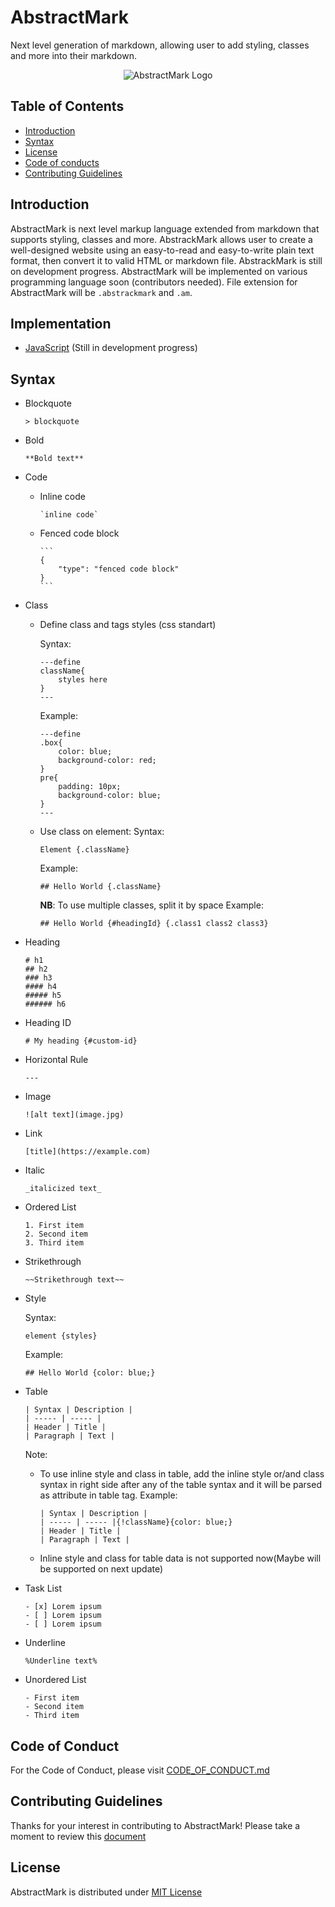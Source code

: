 # AbstractMark
Next level generation of markdown, allowing user to add styling, classes and more into their markdown.

<div align = "center">

![AbstractMark Logo](https://drive.google.com/uc?export=view&id=1PSOt4T7CVOBgtbCWa0m3YBYjojlFZX-U)

</div>

## Table of Contents
- [Introduction](#introduction)
- [Syntax](#syntax)
- [License](#license)
- [Code of conducts](#code-of-conduct)
- [Contributing Guidelines](#contributing-guidelines)

## Introduction
AbstractMark is next level markup language extended from markdown that supports styling, classes and more. AbstrackMark allows user to create a well-designed website using an easy-to-read and easy-to-write plain text format, then convert it to valid HTML or markdown file. AbstrackMark is still on development progress. AbstractMark will be implemented on various programming language soon (contributors needed). File extension for AbstractMark will be `.abstrackmark` and `.am`. 

## Implementation
- [JavaScript](https://github.com/abstractmark/javascript) (Still in development progress)

## Syntax
- Blockquote
    ```
    > blockquote
    ```
- Bold
    ```
    **Bold text**
    ```
- Code
    - Inline code
        ```
        `inline code`
        ```
    - Fenced code block
        ````
        ```
        {
            "type": "fenced code block"
        }
        ```
        ````
- Class
    - Define class and tags styles (css standart)
        
        Syntax:
        ```
        ---define
        className{
            styles here
        }
        ---
        ```
        
        Example:
        ```
        ---define
        .box{
            color: blue;
            background-color: red;
        }
        pre{
            padding: 10px;
            background-color: blue;
        }
        ---
        ```
    - Use class on element:
        Syntax:
        ```
        Element {.className}
        ```
        Example:
        ```
        ## Hello World {.className}
        ```
        **NB**: To use multiple classes, split it by space
        Example: 
        ```
        ## Hello World {#headingId} {.class1 class2 class3}
        ```
- Heading
    ```
    # h1
    ## h2
    ### h3
    #### h4
    ##### h5
    ###### h6
    ```
- Heading ID
    ```
    # My heading {#custom-id}
    ```
- Horizontal Rule
    ```
    ---
    ```
- Image
    ```
    ![alt text](image.jpg)
    ```
- Link
    ```
    [title](https://example.com)
    ```
- Italic
    ```
    _italicized text_
    ```
- Ordered List
    ```
    1. First item
    2. Second item
    3. Third item
    ```
- Strikethrough
    ```
    ~~Strikethrough text~~
    ```
- Style

    Syntax:
    ```
    element {styles}
    ```

    Example:
    ```
    ## Hello World {color: blue;}
    ```
- Table
    ```
    | Syntax | Description |
    | ----- | ----- |
    | Header | Title |
    | Paragraph | Text |
    ```
    Note:
    - To use inline style and class in table, add the inline style or/and class syntax in right side after any of the table syntax and it will be parsed as attribute in table tag.
        Example:
        ```
        | Syntax | Description |
        | ----- | ----- |{!className}{color: blue;}
        | Header | Title |
        | Paragraph | Text |
        ```
    - Inline style and class for table data is not supported now(Maybe will be supported on next update)
- Task List
    ```
    - [x] Lorem ipsum
    - [ ] Lorem ipsum
    - [ ] Lorem ipsum
    ```
- Underline
    ```
    %Underline text%
    ```
- Unordered List
    ```
    - First item
    - Second item
    - Third item
    ```

## Code of Conduct
For the Code of Conduct, please visit [CODE_OF_CONDUCT.md](CODE_OF_CONDUCT.md)

## Contributing Guidelines
Thanks for your interest in contributing to AbstractMark! Please take a moment to review this [document](CONTRIBUTING.md)

## License
AbstractMark is distributed under [MIT License](LICENSE)